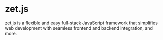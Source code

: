 # zet.js
zet.js is a flexible and easy full-stack JavaScript framework that simplifies web development with seamless frontend and backend integration, and more.
